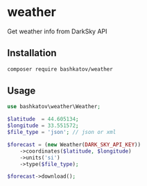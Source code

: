 # weather
Get weather info from DarkSky API

## Installation
```bash
composer require bashkatov/weather
```

## Usage
```php
use bashkatov\weather\Weather;

$latitude  = 44.605134;
$longitude = 33.551572;
$file_type = 'json'; // json or xml

$forecast = (new Weather(DARK_SKY_API_KEY))
    ->coordinates($latitude, $longitude)
    ->units('si')
    ->type($file_type);

$forecast->download();
```
